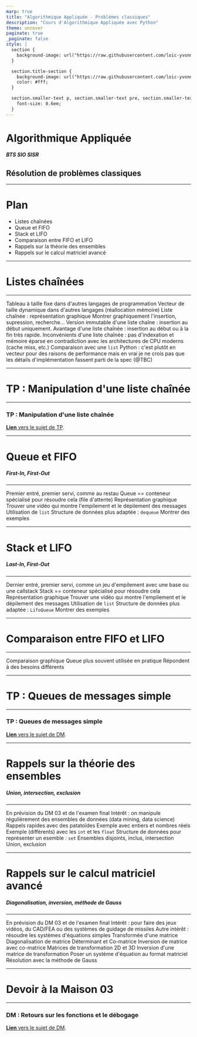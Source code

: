```yaml
---
marp: true
title: "Algorithmique Appliquée - Problèmes classiques"
description: "Cours d'Algorithmique Appliquée avec Python"
theme: uncover
paginate: true
_paginate: false
style: |
  section {
    background-image: url("https://raw.githubusercontent.com/loic-yvonnet/algo-appliquee/master/assets/bg_normal.jpg");
  }

  section.title-section {
    background-image: url("https://raw.githubusercontent.com/loic-yvonnet/algo-appliquee/master/assets/bg_title.jpg");
    color: #fff;
  }

  section.smaller-text p, section.smaller-text pre, section.smaller-text ul, section.smaller-text table {
    font-size: 0.6em;
  }
---
```


<!-- _class: title-section -->

# <!--fit--> Algorithmique Appliquée

##### BTS SIO SISR

## Résolution de problèmes classiques

---

# Plan

- Listes chaînées
- Queue et FIFO
- Stack et LIFO
- Comparaison entre FIFO et LIFO
- Rappels sur la théorie des ensembles
- Rappels sur le calcul matriciel avancé

<!--
Moins de contenu que les autres cours jusqu'ici pour 2 raisons :
- 2 gros pavés : listes chaînées et calcul matriciel avancé
- 3e jour de cours pour digérer les 2 jours précédents avant d'entamer la suite
-->

---

<!-- _class: title-section -->

# Listes chaînées

---

<!-- _class: smaller-text -->

Tableau à taille fixe dans d'autres langages de programmation
Vecteur de taille dynamique dans d'autres langages (réallocation mémoire)
Liste chaînée : représentation graphique
Montrer graphiquement l'insertion, supression, recherche...
Version immutable d'une liste chaîne : insertion au début uniquement.
Avantage d'une liste chaînée : insertion au début ou à la fin très rapide.
Inconvénients d'une liste chaînée : pas d'indexation et mémoire éparse en contradiction avec les architectures de CPU moderns (cache miss, etc.)
Comparaison avec une `list` Python : c'est plutôt en vecteur pour des raisons de performance mais en vrai je ne crois pas que les détails d'implémentation fassent parti de la spec (@TBC)

---

<!-- _class: title-section -->

# TP : Manipulation d'une liste chaînée

---

### TP : Manipulation d'une liste chaînée

[**Lien** vers le sujet de TP](./tp-09-liste-chainee.html).

---

<!-- _class: title-section -->

# Queue et FIFO

##### First-In, First-Out

---

Premier entré, premier servi, comme au restau
Queue == conteneur spécialisé pour résoudre cela (file d'attente)
Représentation graphique
Trouver une vidéo qui montre l'empilement et le dépilement des messages
Utilisation de `list`
Structure de données plus adaptée : `dequeue`
Montrer des exemples

---

<!-- _class: title-section -->

# Stack et LIFO

##### Last-In, First-Out

---

Dernier entré, premier servi, comme un jeu d'empilement avec une base ou une callstack
Stack == conteneur spécialisé pour résoudre cela
Représentation graphique
Trouver une vidéo qui montre l'empilement et le dépilement des messages
Utilisation de `list`
Structure de données plus adaptée : `LifoQueue`
Montrer des exemples

---

<!-- _class: title-section -->

# <!--fit--> Comparaison entre FIFO et LIFO

---

Comparaison graphique
Queue plus souvent utilisée en pratique
Répondent à des besoins différents

---

<!-- _class: title-section -->

# TP : Queues de messages simple

---

### TP : Queues de messages simple

[**Lien** vers le sujet de DM](./tp-10-queues-msg.html).

---

<!-- _class: title-section -->

# <!--fit--> Rappels sur la théorie des ensembles


##### Union, intersection, exclusion

---

En prévision du DM 03 et de l'examen final
Intérêt : on manipule régulièrement des ensembles de données (data mining, data science)
Rappels rapides avec des patatoïdes
Exemple avec entiers et nombres réels
Exemple (différents) avec les `int` et les `float`
Structure de données pour représenter un esemble : `set`
Ensembles disjoints, inclus, intersection
Union, exclusion

---

<!-- _class: title-section -->

# <!--fit--> Rappels sur le calcul matriciel avancé

##### Diagonalisation, inversion, méthode de Gauss

---

En prévision du DM 03 et de l'examen final
Intérêt : pour faire des jeux vidéos, du CAD/FEA ou des systèmes de guidage de missiles
Autre intérêt : résoudre les systèmes d'équations simples
Transformée d'une matrice
Diagonalisation de matrice
Déterminant et Co-matrice
Inversion de matrice avec co-matrice
Matrices de transformation 2D et 3D
Inversion d'une matrice de transformation
Poser un système d'équation au format matriciel
Résolution avec la méthode de Gauss

---

<!-- _class: title-section -->

# <!--fit--> Devoir à la Maison 03

---

### DM : Retours sur les fonctions et le débogage

[**Lien** vers le sujet de DM](./dm-03.html).
